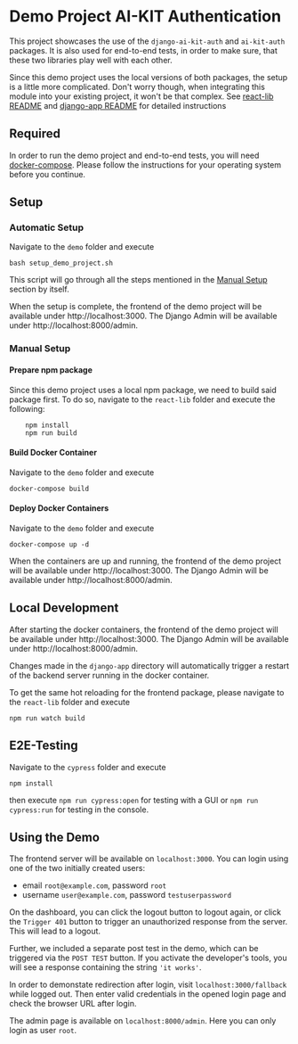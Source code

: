 # Demo Project AI-KIT Authentication

This project showcases the use of the `django-ai-kit-auth` and
`ai-kit-auth` packages. It is also used for end-to-end tests, in
order to make sure, that these two libraries play well with each
other.

Since this demo project uses the local versions of both packages,
the setup is a little more complicated.
Don't worry though, when integrating this module into your existing project,
it won't be that complex. See [react-lib README](../react-lib/README.md)
and [django-app README](../django-app/README.rst) for detailed instructions

## Required

In order to run the demo project and end-to-end tests, you will need
[docker-compose](https://docs.docker.com/compose/install/). Please follow
the instructions for your operating system before you continue.

## Setup

### Automatic Setup

Navigate to the `demo` folder and execute

    bash setup_demo_project.sh

This script will go through all the steps mentioned in the [Manual Setup](#manual-setup) section by itself.

When the setup is complete, the frontend of the demo project will be available under http://localhost:3000. The Django Admin will be available under http://localhost:8000/admin.

### Manual Setup

#### Prepare npm package

Since this demo project uses a local npm package, we need to build said package first.
To do so, navigate to the `react-lib` folder and execute the following:

        npm install
        npm run build

#### Build Docker Container

Navigate to the `demo` folder and execute

    docker-compose build

#### Deploy Docker Containers

Navigate to the `demo` folder and execute

    docker-compose up -d
    
When the containers are up and running, the frontend of the demo project will be available under http://localhost:3000. The Django Admin will be available under http://localhost:8000/admin.

## Local Development
After starting the docker containers, the frontend of the demo project will be available under http://localhost:3000. The Django Admin will be available under http://localhost:8000/admin.

Changes made in the `django-app` directory will automatically trigger a restart of the backend server running in the docker container.

To get the same hot reloading for the frontend package, please navigate to the `react-lib` folder and execute

    npm run watch build

## E2E-Testing

Navigate to the `cypress` folder and execute

    npm install

then execute `npm run cypress:open` for testing with a GUI or `npm run cypress:run` for testing in the console.

## Using the Demo

The frontend server will be available on `localhost:3000`. You can login using one of the two
initially created users:

* email `root@example.com`, password `root`
* username `user@example.com`, password `testuserpassword`

On the dashboard, you can click the logout button to logout again, or click the `Trigger 401`
button to trigger an unauthorized response from the server. This will lead to a logout.

Further, we included a separate post test in the demo, which can be triggered via the `POST TEST`
button. If you activate the developer's tools, you will see a response containing the string
`'it works'`.

In order to demonstate redirection after login, visit `localhost:3000/fallback` while logged out.
Then enter valid credentials in the opened login page and check the browser URL after login.

The admin page is available on `localhost:8000/admin`. Here you can only login as user `root`.
